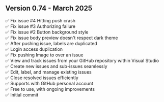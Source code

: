 
## Version 0.74 - March 2025

:white_check_mark: Fix issue #4 Hitting push crash  
:white_check_mark: Fix issue #3 Authorizing failure  
:white_check_mark: Fix issue #2 Button background style  
:white_check_mark: Fix issue body preview doesn't respect dark theme  
:white_check_mark: After pushing issue, labels are duplicated  
:white_check_mark: Login access duplication  
:white_check_mark: Fix pushing Image to over an issue  
:white_check_mark: View and track issues from your GitHub repository within Visual Studio  
:white_check_mark: Create new issues and sub-issues seamlessly  
:white_check_mark: Edit, label, and manage existing issues  
:white_check_mark: Close resolved issues efficiently  
:white_check_mark: Supports with GitHub personal account  
:white_check_mark: Free to use, with ongoing improvements  
:white_check_mark: Initial commit  
